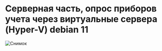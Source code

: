 # Серверная часть, опрос приборов учета через виртуальные сервера (Hyper-V) debian 11
![Снимок](https://github.com/user-attachments/assets/874110e8-adb1-4af2-b097-0601f7d53a17)
